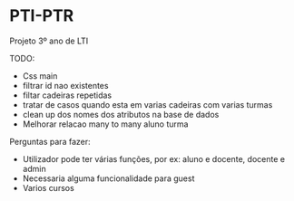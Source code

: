 # PTI-PTR
Projeto 3º ano de LTI

TODO:
- Css main
- filtrar id nao existentes
- filtar cadeiras repetidas
- tratar de casos quando esta em varias cadeiras com varias turmas
- clean up dos nomes dos atributos na base de dados
- Melhorar relacao many to many aluno turma

Perguntas para fazer:
- Utilizador pode ter várias funções, por ex: aluno e docente, docente e admin
- Necessaria alguma funcionalidade para guest
- Varios cursos
